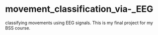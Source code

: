 # movement_classification_via-_EEG
classifying movements using EEG signals. This is my final project for my BSS course.
